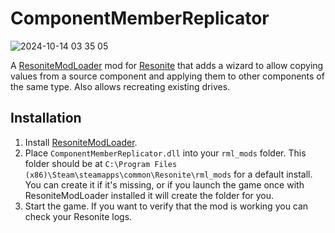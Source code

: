 # ComponentMemberReplicator

![2024-10-14 03 35 05](https://github.com/user-attachments/assets/25abf816-ffcc-4da0-bb22-e70851527e01)

A [ResoniteModLoader](https://github.com/resonite-modding-group/ResoniteModLoader) mod for [Resonite](https://resonite.com/) that adds a wizard to allow copying values from a source component and applying them to other components of the same type. Also allows recreating existing drives.

## Installation
1. Install [ResoniteModLoader](https://github.com/resonite-modding-group/ResoniteModLoader).
2. Place `ComponentMemberReplicator.dll` into your `rml_mods` folder. This folder should be at `C:\Program Files (x86)\Steam\steamapps\common\Resonite\rml_mods` for a default install. You can create it if it's missing, or if you launch the game once with ResoniteModLoader installed it will create the folder for you.
3. Start the game. If you want to verify that the mod is working you can check your Resonite logs.
